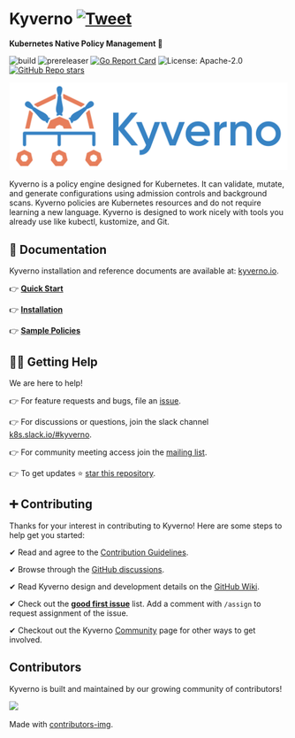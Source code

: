 # Kyverno [![Tweet](https://img.shields.io/twitter/url/http/shields.io.svg?style=social)](https://twitter.com/intent/tweet?text=Kubernetes%20Native%20Policy%20Management.%20No%20new%20language%20required%21&url=https://github.com/kyverno/kyverno/&hashtags=kubernetes,devops)

**Kubernetes Native Policy Management 🎉**

![build](https://github.com/kyverno/kyverno/workflows/build/badge.svg) 
![prereleaser](https://github.com/kyverno/kyverno/workflows/prereleaser/badge.svg) 
[![Go Report Card](https://goreportcard.com/badge/github.com/kyverno/kyverno)](https://goreportcard.com/report/github.com/kyverno/kyverno) 
![License: Apache-2.0](https://img.shields.io/github/license/kyverno/kyverno?color=blue)
[![GitHub Repo stars](https://img.shields.io/github/stars/kyverno/kyverno)](https://github.com/kyverno/kyverno/stargazers)


<a href="https://kyverno.io" rel="kyverno.io">![logo](img/Kyverno_Horizontal.png)</a>

<p class="callout info" style="font-size: 100%;">
Kyverno is a policy engine designed for Kubernetes. It can validate, mutate, and generate configurations using admission controls and background scans. Kyverno policies are Kubernetes resources and do not require learning a new language. Kyverno is designed to work nicely with tools you already use like kubectl, kustomize, and Git.
</p>

## 📙 Documentation 

Kyverno installation and reference documents are available at: <a href="https://kyverno.io/">kyverno.io</a>. 

  👉 **[Quick Start](https://kyverno.io/docs/introduction/#quick-start)**

  👉 **[Installation](https://kyverno.io/docs/installation/)**

  👉 **[Sample Policies](https://kyverno.io/policies/)**


## 🙋‍♂️ Getting Help

We are here to help! 

  👉 For feature requests and bugs, file an [issue](https://github.com/kyverno/kyverno/issues).

  👉 For discussions or questions, join the slack channel [k8s.slack.io/#kyverno](https://slack.k8s.io/#kyverno).

  👉 For community meeting access join the [mailing list](https://groups.google.com/g/kyverno).

  👉 To get updates ⭐️ [star this repository](https://github.com/kyverno/kyverno/stargazers).


## ➕ Contributing

Thanks for your interest in contributing to Kyverno! Here are some steps to help get you started:

  ✔ Read and agree to the [Contribution Guidelines](https://github.com/kyverno/kyverno/blob/main/CONTRIBUTING.md).

  ✔ Browse through the [GitHub discussions](https://github.com/kyverno/kyverno/discussions).

  ✔ Read Kyverno design and development details on the [GitHub Wiki](https://github.com/kyverno/kyverno/wiki).

  ✔ Check out the **[good first issue](https://github.com/kyverno/kyverno/labels/good%20first%20issue)** list. Add a comment with `/assign` to request assignment of the issue.

  ✔ Checkout out the Kyverno <a href="https://kyverno.io/community">Community</a> page for other ways to get involved.



## Contributors

Kyverno is built and maintained by our growing community of contributors!

<a href="https://github.com/kyverno/kyverno/graphs/contributors">
  <img src="https://contrib.rocks/image?repo=kyverno/kyverno" />
</a>

Made with [contributors-img](https://contrib.rocks).




